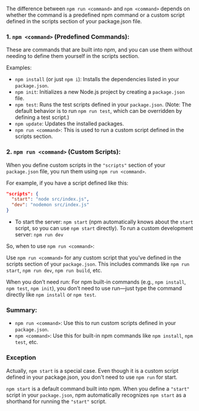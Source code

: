 The difference between `npm run <command>` and `npm <command>` depends on whether the command is a predefined npm command or a custom script defined in the scripts section of your package.json file.

### 1. `npm <command>` (Predefined Commands):

These are commands that are built into npm, and you can use them without needing to define them yourself in the scripts section.

Examples:

- `npm install` (or just `npm i`): Installs the dependencies listed in your `package.json`.
- `npm init`: Initializes a new Node.js project by creating a `package.json` file.
- `npm test`: Runs the test scripts defined in your `package.json`. (Note: The default behavior is to run `npm run test`, which can be overridden by defining a test script.)
- `npm update`: Updates the installed packages.
- `npm run <command>`: This is used to run a custom script defined in the scripts section.

### 2. `npm run <command>` (Custom Scripts):
When you define custom scripts in the `"scripts"` section of your `package.json` file, you run them using `npm run <command>`.

For example, if you have a script defined like this:

```json
"scripts": {
  "start": "node src/index.js",
  "dev": "nodemon src/index.js"
}
```

- To start the server: `npm start` (npm automatically knows about the `start` script, so you can use `npm start` directly).
To run a custom development server: `npm run dev`

So, when to use `npm run <command>`:

Use `npm run <command>` for any custom script that you've defined in the scripts section of your `package.json`. This includes commands like `npm run start`, `npm run dev`, `npm run build`, etc.

When you don’t need run:
For npm built-in commands (e.g., `npm install`, `npm test`, `npm init`), you don’t need to use run—just type the command directly like `npm install` or `npm test`.


### Summary:
- `npm run <command>`: Use this to run custom scripts defined in your `package.json`.
- `npm <command>`: Use this for built-in npm commands like `npm install`, `npm test`, etc.


### Exception
Actually, `npm start` is a special case. Even though it is a custom script defined in your package.json, you don't need to use `npm run` for start.

`npm start` is a default command built into npm. When you define a `"start"` script in your `package.json`, npm automatically recognizes `npm start` as a shorthand for running the `"start"` script.

